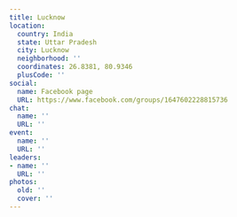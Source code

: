 ```yaml
---
title: Lucknow
location:
  country: India
  state: Uttar Pradesh
  city: Lucknow
  neighborhood: ''
  coordinates: 26.8381, 80.9346
  plusCode: ''
social:
  name: Facebook page
  URL: https://www.facebook.com/groups/1647602228815736
chat:
  name: ''
  URL: ''
event:
  name: ''
  URL: ''
leaders:
- name: ''
  URL: ''
photos:
  old: ''
  cover: ''
---
```

